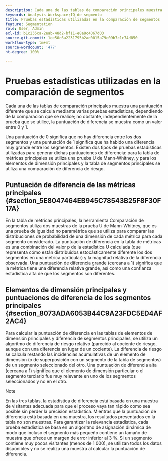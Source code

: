 ```yaml
---
description: Cada una de las tablas de comparación principales muestra una puntuación diferente que se calcula mediante varias pruebas estadísticas, dependiendo de la comparación que se realice; no obstante, independientemente de la prueba que se utilice, la puntuación de diferencia se muestra como un valor entre 0 y 1.
keywords: Analysis Workspace;IQ de segmento
title: Pruebas estadísticas utilizadas en la comparación de segmentos
feature: Segmentation
role: User, Admin
exl-id: b1c235ca-2eab-48d2-bf11-e8a8c4067d03
source-git-commit: 1ee50c6a2231795b2ad0015a79e09b7c1c74d850
workflow-type: tm+mt
source-wordcount: '477'
ht-degree: 100%

---
```


# Pruebas estadísticas utilizadas en la comparación de segmentos

Cada una de las tablas de comparación principales muestra una puntuación diferente que se calcula mediante varias pruebas estadísticas, dependiendo de la comparación que se realice; no obstante, independientemente de la prueba que se utilice, la puntuación de diferencia se muestra como un valor entre 0 y 1.

Una puntuación de 0 significa que no hay diferencia entre los dos segmentos y una puntuación de 1 significa que ha habido una diferencia muy grande entre los segmentos. Existen dos tipos de pruebas estadísticas utilizadas para generar dichas puntuaciones de diferencia: para la tabla de métricas principales se utiliza una prueba U de Mann-Whitney, y para los elementos de dimensión principales y la tabla de segmentos principales se utiliza una comparación de diferencia de riesgo.

## Puntuación de diferencia de las métricas principales {#section_5E8047464EB945C78543B25F8F30F17A}

En la tabla de métricas principales, la herramienta Comparación de segmentos utiliza dos muestras de la prueba U de Mann-Whitney, que es una prueba de igualdad no paramétrica que se utiliza para comparar las distribuciones de probabilidad de una dimensión de cada métrica para cada segmento considerado. La puntuación de diferencia en la tabla de métricas es una combinación del valor p de la estadística U calculada (que representa cómo están distribuidos estocásticamente diferente los dos segmentos en una métrica particular) y la magnitud relativa de la diferencia observada. Una puntuación de diferencia grande (cercana a 1) significa que la métrica tiene una diferencia relativa grande, así como una confianza estadística alta de que los segmentos son diferentes.

## Elementos de dimensión principales y puntuaciones de diferencia de los segmentos principales {#section_8073ADA6053B44C9A23FDC5ED4AF2AC4}

Para calcular la puntuación de diferencia en las tablas de elementos de dimensión principales y diferencia de segmentos principales, se utiliza un algoritmo de diferencia de riesgo relativo (parecido al cociente de riesgo, aunque con una diferencia en lugar de un cociente). La diferencia de riesgo se calcula restando las incidencias acumulativas de un elemento de dimensión (o de superposición con un segmento de la tabla de segmentos) de un segmento seleccionado del otro. Una puntuación de diferencia alta (cercana a 1) significa que el elemento de dimensión particular o el segmento terciario fue muy relevante en uno de los segmentos seleccionados y no en el otro.

>[!NOTE]
>
>En las tres tablas, la estadística de diferencia está basada en una muestra de visitantes adecuada para que el proceso vaya tan rápido como sea posible sin perder la precisión estadística. Mientras que la puntuación de diferencia está basada en una muestra, los resultados presentados en la tabla no son muestras. Para garantizar la relevancia estadística, cada prueba estadística se basa en un algoritmo de asignación dinámica de modo que incluso el segmento más pequeño contiene un tamaño de muestra que ofrece un margen de error inferior al 3 %. Si un segmento contiene muy pocos visitantes (menos de 1 000), se utilizan todos los datos disponibles y no se realiza una muestra al calcular la puntuación de diferencia.
